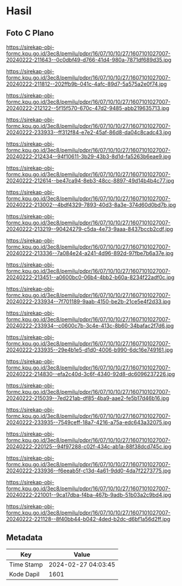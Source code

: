 # Hasil

## Foto C Plano

https://sirekap-obj-formc.kpu.go.id/3ec8/pemilu/pdpr/16/07/10/10/27/1607101027007-20240222-211643--0c0dbf49-d766-41d4-980a-7871df689d35.jpg

https://sirekap-obj-formc.kpu.go.id/3ec8/pemilu/pdpr/16/07/10/10/27/1607101027007-20240222-211812--202ffb9b-041c-4afc-89d7-5a575a2e0f74.jpg

https://sirekap-obj-formc.kpu.go.id/3ec8/pemilu/pdpr/16/07/10/10/27/1607101027007-20240222-212122--5f15f570-670c-47d2-9485-abb219635713.jpg

https://sirekap-obj-formc.kpu.go.id/3ec8/pemilu/pdpr/16/07/10/10/27/1607101027007-20240222-233933--ff312f84-e7e2-45af-86d8-da04c8cadc43.jpg

https://sirekap-obj-formc.kpu.go.id/3ec8/pemilu/pdpr/16/07/10/10/27/1607101027007-20240222-212434--94f10611-3b29-43b3-8d1d-fa5263b6eae9.jpg

https://sirekap-obj-formc.kpu.go.id/3ec8/pemilu/pdpr/16/07/10/10/27/1607101027007-20240222-212614--be47ca94-8eb3-48cc-8897-49d14b4b4c77.jpg

https://sirekap-obj-formc.kpu.go.id/3ec8/pemilu/pdpr/16/07/10/10/27/1607101027007-20240222-213002--4bdf4329-7893-40d3-8a3e-374d60d0bd7b.jpg

https://sirekap-obj-formc.kpu.go.id/3ec8/pemilu/pdpr/16/07/10/10/27/1607101027007-20240222-213219--90424279-c5da-4e73-9aaa-8437bccb2cdf.jpg

https://sirekap-obj-formc.kpu.go.id/3ec8/pemilu/pdpr/16/07/10/10/27/1607101027007-20240222-213336--7a084e24-a241-4d96-892d-97fbe7b6a37e.jpg

https://sirekap-obj-formc.kpu.go.id/3ec8/pemilu/pdpr/16/07/10/10/27/1607101027007-20240222-213451--a0600bc0-06b4-4bb2-b60a-8234f22adf0c.jpg

https://sirekap-obj-formc.kpu.go.id/3ec8/pemilu/pdpr/16/07/10/10/27/1607101027007-20240222-233934--7f701189-9aab-4150-be2b-21ce5e4f2d33.jpg

https://sirekap-obj-formc.kpu.go.id/3ec8/pemilu/pdpr/16/07/10/10/27/1607101027007-20240222-233934--c0600c7b-3c4e-413c-8b60-34bafac2f7d6.jpg

https://sirekap-obj-formc.kpu.go.id/3ec8/pemilu/pdpr/16/07/10/10/27/1607101027007-20240222-233935--29e4b1e5-d1d0-4006-b990-6dc16e749161.jpg

https://sirekap-obj-formc.kpu.go.id/3ec8/pemilu/pdpr/16/07/10/10/27/1607101027007-20240222-214830--efa2c40d-3c6f-4340-92d8-dc6096237226.jpg

https://sirekap-obj-formc.kpu.go.id/3ec8/pemilu/pdpr/16/07/10/10/27/1607101027007-20240222-215039--7ed221ab-df85-4ba9-aae2-fe5b17d46b16.jpg

https://sirekap-obj-formc.kpu.go.id/3ec8/pemilu/pdpr/16/07/10/10/27/1607101027007-20240222-233935--7549ceff-18a7-4216-a75a-edc643a32075.jpg

https://sirekap-obj-formc.kpu.go.id/3ec8/pemilu/pdpr/16/07/10/10/27/1607101027007-20240222-220125--94f97288-c02f-434c-ab1a-88f38dcd745c.jpg

https://sirekap-obj-formc.kpu.go.id/3ec8/pemilu/pdpr/16/07/10/10/27/1607101027007-20240222-233936--f6eeab5f-c13d-4a61-9dd0-4da7f2273775.jpg

https://sirekap-obj-formc.kpu.go.id/3ec8/pemilu/pdpr/16/07/10/10/27/1607101027007-20240222-221001--9ca17dba-f4ba-467b-9adb-51b03a2c9bd4.jpg

https://sirekap-obj-formc.kpu.go.id/3ec8/pemilu/pdpr/16/07/10/10/27/1607101027007-20240222-221128--8f40bb44-b042-4ded-b2dc-d6bf1a56d2ff.jpg


## Metadata

| Key        | Value               |
| ---------- | ------------------- |
| Time Stamp | 2024-02-27 04:03:45 |
| Kode Dapil | 1601                |



